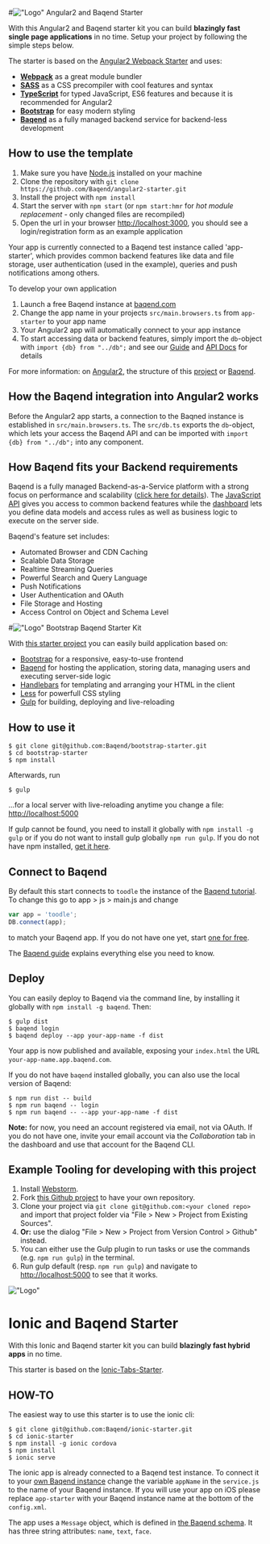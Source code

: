 #!["Logo"](/img/angular+baqend.svg) Angular2 and Baqend Starter

With this Angular2 and Baqend starter kit you can build **blazingly fast single page applications** in no time. Setup your project by following the simple steps below.

The starter is based on the [Angular2 Webpack Starter](https://github.com/AngularClass/angular2-webpack-starter) and uses:

* [**Webpack**](http://webpack.github.io) as a great module bundler
* [**SASS**](http://sass-lang.com) as a CSS precompiler with cool features and syntax
* [**TypeScript**](https://www.typescriptlang.org) for typed JavaScript, ES6 features and because it is recommended for Angular2
* [**Bootstrap**](http://getbootstrap.com) for easy modern styling
* [**Baqend**](http://www.baqend.com) as a fully managed backend service for backend-less development

## How to use the template

1. Make sure you have [Node.js](https://nodejs.org/en/) installed on your machine
2. Clone the repository with `git clone https://github.com/Baqend/angular2-starter.git`
3. Install the project with `npm install`
4. Start the server with `npm start` (or `npm start:hmr` for *hot module replacement* - only changed files are recompiled)
5. Open the url in your browser [http://localhost:3000](http://localhost:3000), you should see a login/registration form as an example application

Your app is currently connected to a Baqend test instance called 'app-starter', which provides common backend features like data and file storage, user authentication (used in the example), queries and push notifications among others.

To develop your own application 

1. Launch a free Baqend instance at [baqend.com](http://dashboard.baqend.com/regirster)
2. Change the app name in your projects `src/main.browsers.ts` from `app-starter` to your app name
3. Your Angular2 app will automatically connect to your app instance
4. To start accessing data or backend features, simply import the `db`-object with `import {db} from "../db";` and see our [Guide](http://www.baqend.com/guide/#accessing-data) and [API Docs](http://www.baqend.com/js-sdk/latest/baqend.html) for details

For more information: on [Angular2](https://angular.io/docs/ts/latest/), the structure of this [project](https://github.com/AngularClass/angular2-webpack-starter) or [Baqend](http://www.baqend.com).

## How the Baqend integration into Angular2 works

Before the Angular2 app starts, a connection to the Baqned instance is established in `src/main.browsers.ts`. The `src/db.ts` exports the `db`-object, which lets your access the Baqend API and can be imported with `import {db} from "../db";` into any component.

## How Baqend fits your Backend requirements

Baqend is a fully managed Backend-as-a-Service platform with a strong focus on performance and scalability ([click here for details](http://blog.baqend.com/post/139788321880/bringing-web-performance-to-the-next-level-an)). The [JavaScript API](http://www.baqend.com/js-sdk/latest/baqend.html) gives you access to common backend features while the [dashboard](http://www.baqend.com/guide/#baqend-dashboard) lets you define data models and access rules as well as business logic to execute on the server side.

Baqend's feature set includes: 

* Automated Browser and CDN Caching
* Scalable Data Storage
* Realtime Streaming Queries
* Powerful Search and Query Language
* Push Notifications
* User Authentication and OAuth
* File Storage and Hosting
* Access Control on Object and Schema Level


#!["Logo"](/img/bootstrap-baqend.svg) Bootstrap Baqend Starter Kit

With [this starter project](https://github.com/Baqend/bootstrap-starter) you can easily build application based on:

- [Bootstrap](http://getbootstrap.com/) for a responsive, easy-to-use frontend
- [Baqend](http://www.baqend.com/) for hosting the application, storing data, managing users and executing server-side logic
- [Handlebars](http://handlebarsjs.com/) for templating and arranging your HTML in the client
- [Less](http://lesscss.org/) for powerfull CSS styling
- [Gulp](http://gulpjs.com/) for building, deploying and live-reloading

## How to use it

    $ git clone git@github.com:Baqend/bootstrap-starter.git
    $ cd bootstrap-starter
    $ npm install

Afterwards, run

    $ gulp

...for a local server with live-reloading anytime you change a file: [http://localhost:5000](http://localhost:5000)

If gulp cannot be found, you need to install it globally with `npm install -g gulp` or if you do not want to install gulp globally `npm run gulp`. If you do not have npm installed, [get it here](https://nodejs.org/en/).

## Connect to Baqend

By default this start connects to `toodle` the instance of the [Baqend tutorial](http://www.baqend.com/#tutorial). To change this go to app > js > main.js and change

```javascript
var app = 'toodle';
DB.connect(app);
```

to match your Baqend app. If you do not have one yet, start [one for free](https://dashboard.baqend.com/register).

The [Baqend guide](http://www.baqend.com/guide/) explains everything else you need to know.

## Deploy

You can easily deploy to Baqend via the command line, by installing it globally with `npm install -g baqend`. Then:

    $ gulp dist
    $ baqend login
    $ baqend deploy --app your-app-name -f dist

Your app is now published and available, exposing your `index.html` the URL `your-app-name.app.baqend.com`.

If you do not have `baqend` installed globally, you can also use the local version of Baqend:

    $ npm run dist -- build
    $ npm run baqend -- login
    $ npm run baqend -- --app your-app-name -f dist

**Note:** for now, you need an account registered via email, not via OAuth. If you do not have one, invite your email account via the *Collaboration* tab in the dashboard and use that account for the Baqend CLI.

## Example Tooling for developing with this project

1. Install [Webstorm](https://www.jetbrains.com/webstorm/).
2. Fork [this Github project](https://github.com/Baqend/bootstrap-starter) to have your own repository.
3. Clone your project via `git clone git@github.com:<your cloned repo>` and import that project folder via "File > New > Project from Existing Sources".
3. **Or:** use the dialog "File > New > Project from Version Control > Github" instead.
5. You can either use the Gulp plugin to run tasks or use the commands (e.g. `npm run gulp`) in the terminal.
6. Run gulp default (resp. `npm run gulp`) and navigate to [http://localhost:5000](http://localhost:5000) to see that it works.


!["Logo"](https://cdn.rawgit.com/Baqend/ionic-starter/master/ionic_baqend.svg)

# Ionic and Baqend Starter

With this Ionic and Baqend starter kit you can build **blazingly fast hybrid apps** in no time.

This starter is based on the [Ionic-Tabs-Starter](https://github.com/driftyco/ionic-starter-tabs).

## HOW-TO

The easiest way to use this starter is to use the ionic cli:
 
    $ git clone git@github.com:Baqend/ionic-starter.git
    $ cd ionic-starter
    $ npm install -g ionic cordova
    $ npm install
    $ ionic serve

 The ionic app is already connected to a Baqend test instance. To connect it to your [own Baqend instance](https://dashboard.baqend.com/register) change the variable `appName` in the `service.js` to the name of your Baqend instance. If you will use your app on iOS please
 replace `app-starter` with your Baqend instance name at the bottom of the `config.xml`.

 The app uses a `Message` object, which is defined in [the Baqend schema](http://www.baqend.com/guide/#schema-and-types). It has three string attributes: `name`, `text`, `face`.  